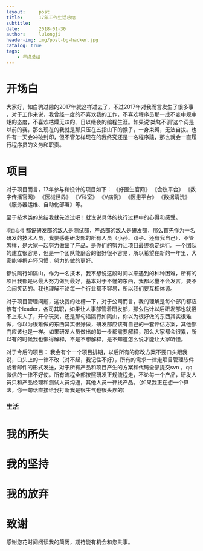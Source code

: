 ```yaml
---
layout:     post
title:      17年工作生活总结
subtitle:   
date:       2018-01-30
author:     lulongji
header-img: img/post-bg-hacker.jpg
catalog: true
tags:
    - 年终总结
---
```



# 开场白
大家好，如白驹过隙的2017年就这样过去了，不过2017年对我而言发生了很多事 ，对于工作来说，我曾经一度的不喜欢我的工作，不喜欢程序员那一成不变中规中矩的态度，不喜欢枯燥无味的、日以继夜的编程生涯。如果说‘桀骜不驯’这个词是以前的我，那么现在的我就是那只压在五指山下的猴子，一身束缚，无法自拔。也许有一天会冲破封印，但不管怎样现在的我终究还是一名程序猿，那么就会一直履行程序员的义务和职责。

# 项目
对于项目而言，17年参与和设计的项目如下：
    《好医生官网》
    《会议平台》
    《数字传播官网》
    《医械世界》
    《V科室》
    《V病例》
    《医患平台》
    《数据清洗》
    《服务器运维、自动化部署》等。

至于技术类的总结我就先滤过吧！就说说具体的执行过程中的心得和感受。

```项目心得```
都说研发部的敌人是测试部，产品部的敌人是研发部，那么首先作为一名研发的技术人员，我要感谢研发部的所有人员（小孙、邓子、还有我自己），不管怎样，是大家一起努力做出了产品，是你们的努力让项目最终稳定运行。一个团队的建立很容易，但是一个团队能磨合的很好很不容易，所以希望在新的一年里，大家能够摒弃坏习惯，努力的做的更好。

都说隔行如隔山，作为一名技术，我不想说这段时间以来遇到的种种困难，所有的项目我都是尽最大努力做到最好，基本对于不懂的东西，我都尽量不会发言，要不会闹笑话的。我也理解不论每一个行业都不容易，所以我们要互相体谅。

对于项目管理问题，这块我的吐槽一下，对于公司而言，我的理解是每个部门都应该有个leader，各司其职，如果让人事部管着研发部，那么估计以后研发部也就招不上来人了，开个玩笑，还是那句话隔行如隔山，你以为很好做的东西其实很难做，你以为很难做的东西其实很好做，研发部应该有自己的一套评估方案，其他部门应该也是一样。如果研发人员做出的每一步都需要解释，那么大家都会很累，所以有的时候我也懒得解释，不是不想解释，是不知道怎么说才能让大家听懂。

对于今后的项目：
    我会有个一个项目排期，以后所有的修改方案不要口头跟我说，口头上的一律不改（对不起，我记性不好），所有的需求一律走项目管理软件或者邮件的形式发送，对于所有产品和项目产生的方案和代码全部提交svn ，qq微信的一律不好使。所有流程全部按照研发正规流程走，不论每一个产品，研发人员只和产品经理和测试人员沟通，其他人员一律找产品。（如果我正在想一个算法，你一句话直接给我打断我是很生气也很头疼的）
    


### 生活

# 我的所失


# 我的坚持

# 我的放弃

# 致谢

感谢您花时间阅读我的简历，期待能有机会和您共事。
